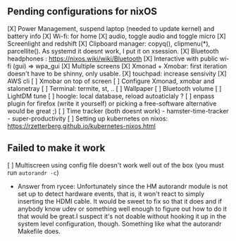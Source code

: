 ## Pending configurations for nixOS

[X] Power Management, suspend laptop (needed to update kernel) and battery info
[X] Wi-fi: for home
[X] audio, toggle audio and toggle micro
[X] Screenlight and redshift
[X] Clipboard manager: copyq(), clipmenu(*), parcellite(). As systemd it doesnt work, I put it on xsession.
[X] Bluetooth headphones : https://nixos.wiki/wiki/Bluetooth
[X] Interactive with public wi-fi (gui) => wpa_gui
[X] Multiple screens
[X] Xmonad + Xmobar: first iteration doesn't have to be shinny, only usable.
[X] touchpad: increase sensivity
[X] AWS cli
[ ] Xmobar on top of screen
[ ] Configure Xmonad, xmobar and stalonetray
[ ] Terminal: termite, st, ..
[ ] Wallpaper
[ ] Bluetooth volume
[ ] LightDM tune
[ ] hoogle: local database, reload autoaticlaly ?
[ ] enpass plugin for firefox (write it yourself)
    or picking a free-software alternative would be great ;)
[ ] Time tracker (both doesnt work)
    - hamster-time-tracker
    - super-productivity
[ ] Setting up kubernetes on nixos: https://rzetterberg.github.io/kubernetes-nixos.html

## Failed to make it work

[ ] Multiscreen using config file doesn't work well out of the box (you must run `autorandr -c`)
  - Answer from rycee: Unfortunately since the HM autorandr module is not set up to detect hardware events, that is, it won't react to simply inserting the HDMI cable. It would be sweet to fix so that it does and if anybody know udev or something well enough to figure out how to do it that would be great.I suspect it's not doable without hooking it up in the system level configuration, though. Something like what the autorandr Makefile does.
